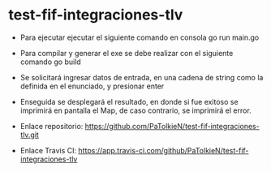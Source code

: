 # test-fif-integraciones-tlv

- Para ejecutar ejecutar el siguiente comando en consola go run main.go

- Para compilar y generar el exe se debe realizar con el siguiente comando go build


- Se solicitará ingresar datos de entrada, en una cadena de string como la definida en el enunciado, y presionar enter

- Enseguida se desplegará el resultado, en donde si fue exitoso se imprimirá en pantalla el Map, de caso contrario, se 
imprimirá el error.

- Enlace repositorio: https://github.com/PaTolkieN/test-fif-integraciones-tlv.git

- Enlace Travis CI: https://app.travis-ci.com/github/PaTolkieN/test-fif-integraciones-tlv 